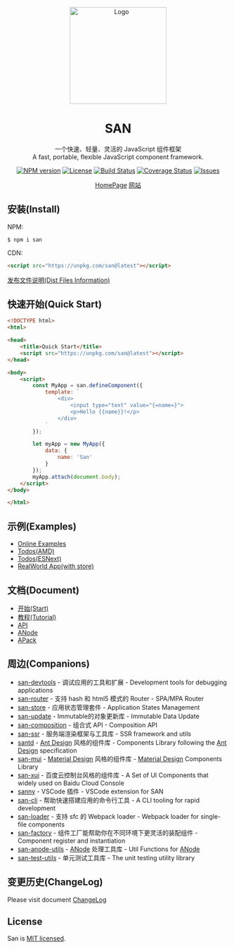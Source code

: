<p align="center">
    <a href="https://baidu.github.io/san/">
        <img src="https://baidu.github.io/san/img/logo-colorful.svg" alt="Logo" height="220">
    </a>
</p>

<h1 align="center">SAN</h1>

<p align="center">
一个快速、轻量、灵活的 JavaScript 组件框架
<br>
A fast, portable, flexible JavaScript component framework.
</p>

<p align="center">
  <a href="https://www.npmjs.com/package/san"><img src="http://img.shields.io/npm/v/san.svg?style=flat-square" alt="NPM version"></a>
  <a href="https://www.npmjs.com/package/san"><img src="https://img.shields.io/github/license/baidu/san.svg?style=flat-square" alt="License"></a>
  <a href="https://github.com/baidu/san/actions"><img src="https://github.com/baidu/san/workflows/CI/badge.svg" alt="Build Status"></a>
  <a href="https://coveralls.io/github/baidu/san?branch=master"><img src="https://img.shields.io/coveralls/github/baidu/san.svg?style=flat-square" alt="Coverage Status"></a>
  <a href="https://github.com/baidu/san/issues"><img src="https://img.shields.io/github/issues/baidu/san.svg?style=flat-square" alt="Issues"></a>
</p>

<p align="center">
  <a href="https://baidu.github.io/san/en/index.html" target="_blank">HomePage</a>
  <a href="https://baidu.github.io/san/" target="_blank">网站</a>
</p>




## 安装(Install)

NPM:

```
$ npm i san
```

CDN:

```html
<script src="https://unpkg.com/san@latest"></script>
```

[发布文件说明(Dist Files Information)](https://github.com/baidu/san/tree/master/dist)


## 快速开始(Quick Start)

```html
<!DOCTYPE html>
<html>

<head>
    <title>Quick Start</title>
    <script src="https://unpkg.com/san@latest"></script>
</head>

<body>
    <script>
        const MyApp = san.defineComponent({
            template: `
                <div>
                    <input type="text" value="{=name=}">
                    <p>Hello {{name}}!</p>
                </div>
            `
        });

        let myApp = new MyApp({
            data: {
                name: 'San'
            }
        });
        myApp.attach(document.body);
    </script>
</body>

</html>
```

## 示例(Examples)

- [Online Examples](https://baidu.github.io/san/example/)
- [Todos(AMD)](https://github.com/baidu/san/tree/master/example/todos-amd)
- [Todos(ESNext)](https://github.com/baidu/san/tree/master/example/todos-esnext)
- [RealWorld App(with store)](https://github.com/ecomfe/san-realworld-app)

## 文档(Document)

- [开始(Start)](https://baidu.github.io/san/tutorial/start/)
- [教程(Tutorial)](https://baidu.github.io/san/tutorial/setup/)
- [API](https://baidu.github.io/san/doc/api/)
- [ANode](https://github.com/baidu/san/blob/master/doc/anode.md)
- [APack](https://github.com/baidu/san/blob/master/doc/anode-pack.md)


## 周边(Companions)

- [san-devtools](https://github.com/baidu/san-devtools) - 调试应用的工具和扩展 - Development tools for debugging applications
- [san-router](https://github.com/baidu/san-router) - 支持 hash 和 html5 模式的 Router - SPA/MPA Router
- [san-store](https://github.com/baidu/san-store) - 应用状态管理套件 - Application States Management
- [san-update](https://github.com/baidu/san-update) - Immutable的对象更新库 - Immutable Data Update
- [san-composition](https://github.com/baidu/san-composition) - 组合式 API - Composition API
- [san-ssr](https://baidu.github.io/san-ssr/) - 服务端渲染框架与工具库 - SSR framework and utils
- [santd](https://ecomfe.github.io/santd/) - [Ant Design](https://ant.design/) 风格的组件库 - Components Library following the [Ant Design](https://ant.design/) specification
- [san-mui](https://ecomfe.github.io/san-mui/) - [Material Design](https://www.material.io/) 风格的组件库 - [Material Design](https://www.material.io/) Components Library
- [san-xui](https://ecomfe.github.io/san-xui/) - 百度云控制台风格的组件库 - A Set of UI Components that widely used on Baidu Cloud Console
- [sanny](https://github.com/searchfe/sanny) - VSCode 插件 - VSCode extension for SAN
- [san-cli](https://github.com/ecomfe/san-cli) - 帮助快速搭建应用的命令行工具 - A CLI tooling for rapid development
- [san-loader](https://github.com/ecomfe/san-cli/tree/master/packages/san-loader) - 支持 sfc 的 Webpack loader - Webpack loader for single-file components
- [san-factory](https://github.com/baidu/san-factory) - 组件工厂能帮助你在不同环境下更灵活的装配组件 - Component register and instantiation
- [san-anode-utils](https://github.com/ecomfe/san-anode-utils) - [ANode](https://github.com/baidu/san/blob/master/doc/anode.md) 处理工具库 - Util Functions for [ANode](https://github.com/baidu/san/blob/master/doc/anode.md)
- [san-test-utils](https://github.com/ecomfe/san-test-utils) - 单元测试工具库 - The unit testing utility library

## 变更历史(ChangeLog)

Please visit document [ChangeLog](https://github.com/baidu/san/blob/master/CHANGELOG.md)


## License

San is [MIT licensed](./LICENSE).
